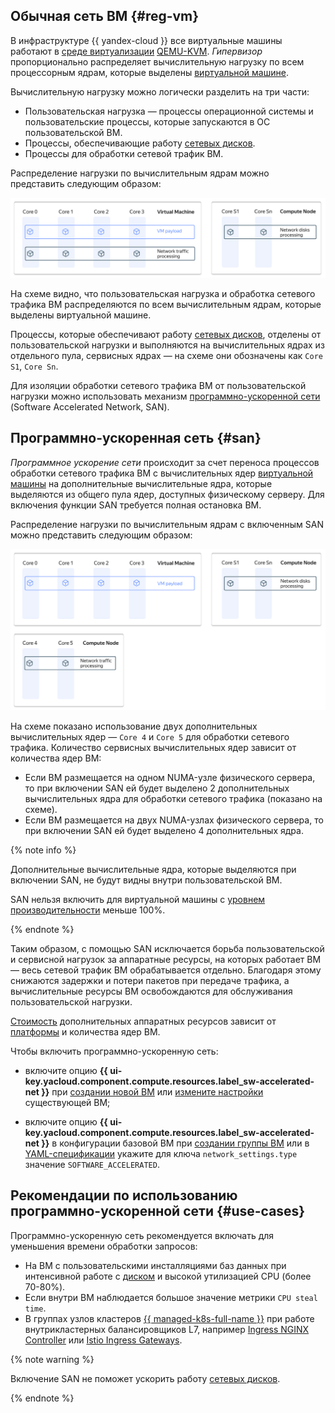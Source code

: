 ## Обычная сеть ВМ {#reg-vm}

В инфраструктуре {{ yandex-cloud }} все виртуальные машины работают в [среде виртуализации](../../glossary/virtualization.md) [QEMU-KVM](https://ru.wikipedia.org/wiki/QEMU). *Гипервизор* пропорционально распределяет вычислительную нагрузку по всем процессорным ядрам, которые выделены [виртуальной машине](../../glossary/vm.md).

Вычислительную нагрузку можно логически разделить на три части:

* Пользовательская нагрузка — процессы операционной системы и пользовательские процессы, которые запускаются в ОС пользовательской ВМ.
* Процессы, обеспечивающие работу [сетевых дисков](../../compute/concepts/disk.md).
* Процессы для обработки сетевой трафик ВМ.

Распределение нагрузки по вычислительным ядрам можно представить следующим образом:

![SAN-Disabled](../../_assets/compute/san-disabled.svg)

На схеме видно, что пользовательская нагрузка и обработка сетевого трафика ВМ распределяются по всем вычислительным ядрам, которые выделены виртуальной машине.

Процессы, которые обеспечивают работу [сетевых дисков](../../compute/concepts/disk.md), отделены от пользовательской нагрузки и выполняются на вычислительных ядрах из отдельного пула, сервисных ядрах — на схеме они обозначены как `Core S1`, `Core Sn`.

Для изоляции обработки сетевого трафика ВМ от пользовательской нагрузки можно использовать механизм [программно-ускоренной сети](#san) (Software Accelerated Network, SAN).

## Программно-ускоренная сеть {#san}

*Программное ускорение сети* происходит за счет переноса процессов обработки сетевого трафика ВМ с вычислительных ядер [виртуальной машины](../../compute/concepts/vm.md) на дополнительные вычислительные ядра, которые выделяются из общего пула ядер, доступных физическому серверу. Для включения функции SAN требуется полная остановка ВМ.

Распределение нагрузки по вычислительным ядрам с включенным SAN можно представить следующим образом:

![SAN-Enabled](../../_assets/compute/san-enabled.svg)

На схеме показано использование двух дополнительных вычислительных ядер — `Core 4` и `Core 5` для обработки сетевого трафика. Количество сервисных вычислительных ядер зависит от количества ядер ВМ:

* Если ВМ размещается на одном NUMA-узле физического сервера, то при включении SAN ей будет выделено 2 дополнительных вычислительных ядра для обработки сетевого трафика (показано на схеме).
* Если ВМ размещается на двух NUMA-узлах физического сервера, то при включении SAN ей будет выделено 4 дополнительных ядра.

{% note info %}

Дополнительные вычислительные ядра, которые выделяются при включении SAN, не будут видны внутри пользовательской ВМ.

SAN нельзя включить для виртуальной машины с [уровнем производительности](../../compute/concepts/performance-levels.md) меньше 100%.

{% endnote %}

Таким образом, c помощью SAN исключается борьба пользовательской и сервисной нагрузок за аппаратные ресурсы, на которых работает ВМ — весь сетевой трафик ВМ обрабатывается отдельно. Благодаря этому снижаются задержки и потери пакетов при передаче трафика, а вычислительные ресурсы ВМ освобождаются для обслуживания пользовательской нагрузки.

[Стоимость](../../compute/pricing.md#software-accelerated-network) дополнительных аппаратных ресурсов зависит от [платформы](../../compute/concepts/vm-platforms.md) и количества ядер ВМ.

Чтобы включить программно-ускоренную сеть:

* включите опцию **{{ ui-key.yacloud.component.compute.resources.label_sw-accelerated-net }}** при [создании новой ВМ](../../compute/operations/vm-create/create-linux-vm.md) или [измените настройки](../../compute/operations/vm-control/vm-update-resources.md#enable-software-accelerated-network) существующей ВМ;

* включите опцию **{{ ui-key.yacloud.component.compute.resources.label_sw-accelerated-net }}** в конфигурации базовой ВМ при [создании группы ВМ](../../compute/operations/instance-groups/create-fixed-group.md) или в [YAML-спецификации](../../compute/concepts/instance-groups/specification.md) укажите для ключа `network_settings.type` значение `SOFTWARE_ACCELERATED`.

## Рекомендации по использованию программно-ускоренной сети {#use-cases}

Программно-ускоренную сеть рекомендуется включать для уменьшения времени обработки запросов:

* На ВМ с пользовательскими инсталляциями баз данных при интенсивной работе с [диском](../../compute/concepts/disk.md) и высокой утилизацией CPU (более 70-80%).
* Если внутри ВМ наблюдается большое значение метрики `CPU steal time`.
* В группах узлов кластеров [{{ managed-k8s-full-name }}](../../managed-kubernetes/concepts/index.md) при работе внутрикластерных балансировщиков L7, например [Ingress NGINX Controller](https://kubernetes.github.io/ingress-nginx/) или [Istio Ingress Gateways](https://istio.io/latest/docs/tasks/traffic-management/ingress/ingress-control/).

{% note warning %}

Включение SAN не поможет ускорить работу [сетевых дисков](../../compute/concepts/disk.md).

{% endnote %}
